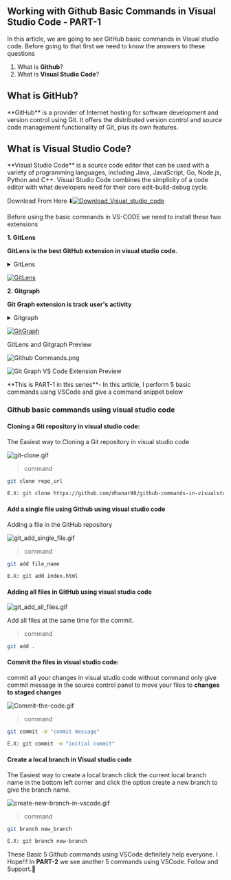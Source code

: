 ## Working with Github Basic Commands in Visual Studio Code - PART-1

In this article, we are going to see GitHub basic commands in Visual studio code. Before going to that first we need to know the answers to these questions

1. What is **Github**?
2. What is **Visual Studio Code**?

## What is **GitHub**?
<p>**GitHub** is a provider of Internet hosting for software development and version control using Git. It offers the distributed version control and source code management functionality of Git, plus its own features.</p>

## What is **Visual Studio Code**?
<p>
**Visual Studio Code** is a source code editor that can be used with a variety of programming languages, including Java, JavaScript, Go, Node.js, Python and C++. Visual Studio Code combines the simplicity of a code editor with what developers need for their core edit-build-debug cycle.</p>

Download From Here ⬇️[![Download_Visual_studio_code](https://img.shields.io/badge/vscode-download-007ACC?style=for-the-badge&logo=visual%20studio%20code&logoColor=white)](https://code.visualstudio.com/download)

Before using the basic commands in VS-CODE we need to install these two extensions

**1. GitLens**

**GitLens is the best GitHub extension in visual studio code.**
<details><summary>GitLens</summary> GitLens simply helps you better understand code. Quickly glimpse into whom, why and when a line or code block was changed.
</details>  


[![GitLens](https://img.shields.io/badge/GitLens_EXTENSION-212121?style=for-the-badge&logo=GitExtensions&logoColor=white)](https://marketplace.visualstudio.com/items?itemName=eamodio.gitlens)

**2.  Gitgraph**

**Git Graph extension is track user's activity**

<details>
<summary>
Gitgraph
</summary>View a Git Graph of your repository and easily perform Git actions from the graph. Configurable to look the way you want!
</details>

 [![GitGraph](https://img.shields.io/badge/GitGraph_EXTENSION-fff121?style=for-the-badge&logo=GitExtensions&logoColor=red)](https://marketplace.visualstudio.com/items?itemName=mhutchie.git-graph)

GitLens and Gitgraph Preview



![Github Commands.png](https://cdn.hashnode.com/res/hashnode/image/upload/v1635015839602/b-tOF_wA3.png)

![Git Graph VS Code Extension Preview](https://cdn.hashnode.com/res/hashnode/image/upload/v1632420060445/O37F_iWsh.png)

<p>**This is PART-1 in this series**- In this article, I perform 5 basic commands using VSCode and give a command snippet below</p>

### Github basic commands using visual studio code

#### Cloning a Git repository in visual studio code:
The Easiest way to Cloning a Git repository in visual studio code


![git-clone.gif](https://cdn.hashnode.com/res/hashnode/image/upload/v1635013027329/E6l2Ph_2J.gif)
> command

```bash
git clone repo_url

E.X: git clone https://github.com/dhanar98/github-commands-in-visualstudio-code.git

```

####  Add a single file using Github using visual studio code
Adding a file in the GitHub repository

![git_add_single_file.gif](https://cdn.hashnode.com/res/hashnode/image/upload/v1635013128031/-KM_R7JV6.gif)
> command

```bash
git add file_name

E.X: git add index.html
```

####  Adding all files in GitHub using visual studio code

![git_add_all_files.gif](https://cdn.hashnode.com/res/hashnode/image/upload/v1635013445535/qooJ9IhUX.gif)

Add all files at the same time for the commit.
> command

```bash
git add .
```
#### Commit the files in visual studio code:
commit all your changes in visual studio code without command only give commit message in the source control panel to move your files to **changes to staged changes**

![Commit-the-code.gif](https://cdn.hashnode.com/res/hashnode/image/upload/v1635013832632/lHiVUehcT.gif)

> command

```bash
git commit -m "commit message"

E.X: git commit -m "initial commit"
```

#### Create a local branch in Visual studio code
The Easiest way to create a local branch click the current local branch name in the bottom left corner and click the option create a new branch to give the branch name.


![create-new-branch-in-vscode.gif](https://cdn.hashnode.com/res/hashnode/image/upload/v1635016125058/2HdUufBTk.gif)
> command

```bash
git branch new_branch

E.X: git branch new-branch
```
These Basic 5 Github commands using VSCode definitely help everyone. I Hope!!!
In **PART-2** we see another 5 commands using VSCode.
Follow and Support.💜






